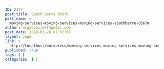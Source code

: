 ```yaml
---
ID: 2177
post_title: South Barre 05670
post_name: >
  moving-services-moving-services-moving-services-southbarre-05670
author: mrgabonijeff@gmail.com
post_date: 2018-03-28 01:37:06
layout: page
link: >
  http://localhost/wordpress/moving-services-moving-services-moving-services-southbarre-05670/
published: true
tags: [ ]
categories: [ ]
---
```

